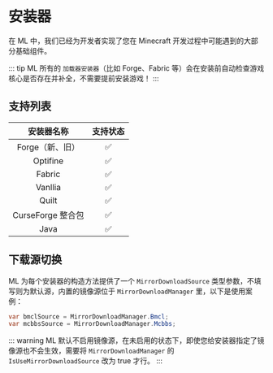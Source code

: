 ---
---

# 安装器
在 ML 中，我们已经为开发者实现了您在 Minecraft 开发过程中可能遇到的大部分基础组件。

::: tip
ML 所有的 `加载器安装器`（比如 Forge、Fabric 等）会在安装前自动检查游戏核心是否存在并补全，不需要提前安装游戏！
:::

## 支持列表

|安装器名称|支持状态|
|:------:|:----:|
|Forge（新、旧） |  ✅ |
|Optifine |  ✅ |
|Fabric |  ✅ |
|Vanllia |  ✅ |
|Quilt |  ✅ |
|CurseForge 整合包 |  ✅ |
|Java |  ✅ |

## 下载源切换
ML 为每个安装器的构造方法提供了一个 `MirrorDownloadSource` 类型参数，不填写则为默认源，内置的镜像源位于 `MirrorDownloadManager` 里，以下是使用案例：

```C#
var bmclSource = MirrorDownloadManager.Bmcl;
var mcbbsSource = MirrorDownloadManager.Mcbbs;
```

::: warning
ML 默认不启用镜像源，在未启用的状态下，即使您给安装器指定了镜像源也不会生效，需要将 `MirrorDownloadManager` 的 `IsUseMirrorDownloadSource` 改为 true 才行。
:::
